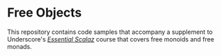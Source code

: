 # Free Objects

This repository contains code samples that accompany a supplement to Underscore's *[Essential Scalaz](http://underscore.io/)* course that covers free monoids and free monads.
